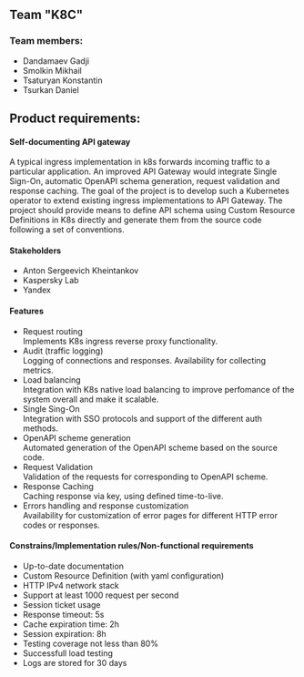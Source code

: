 ## Team "K8C"
### Team members:
- Dandamaev Gadji
- Smolkin Mikhail
- Tsaturyan Konstantin
- Tsurkan Daniel

## Product requirements:
#### Self-documenting API gateway
A typical ingress implementation in k8s forwards incoming traffic to a particular application. An improved API Gateway would integrate Single Sign-On, automatic OpenAPI schema generation, request validation and response caching. The goal of the project is to develop such a Kubernetes operator to extend existing ingress implementations to API Gateway. The project should provide means to define API schema using Custom Resource Definitions in K8s directly and generate them from the source code following a set of conventions.

#### Stakeholders
- Anton Sergeevich Kheintankov
- Kaspersky Lab
- Yandex

#### Features
- Request routing  
Implements K8s ingress reverse proxy functionality.  
- Audit (traffic logging)  
Logging of connections and responses. Availability for collecting metrics.
- Load balancing  
Integration with K8s native load balancing to improve perfomance of the system overall and make it scalable.
- Single Sing-On  
Integration with SSO protocols and support of the different auth methods.
- OpenAPI scheme generation  
Automated generation of the OpenAPI scheme based on the source code.
- Request Validation  
Validation of the requests for corresponding to OpenAPI scheme.
- Response Caching  
Caching response via key, using defined time-to-live.
- Errors handling and response customization  
Availability for customization of error pages for different HTTP error codes or responses.

#### Constrains/Implementation rules/Non-functional requirements
- Up-to-date documentation
- Custom Resource Definition (with yaml configuration)
- HTTP IPv4 network stack
- Support at least 1000 request per second
- Session ticket usage
- Response timeout: 5s
- Cache expiration time: 2h
- Session expiration: 8h
- Testing coverage not less than 80%
- Successfull load testing
- Logs are stored for 30 days
